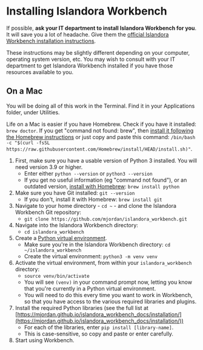 # Installing Islandora Workbench

If possible, **ask your IT department to install Islandora Workbench for you**. It will save you a lot of headache. Give them the [official Islandora Workbench installation instructions](https://mjordan.github.io/islandora_workbench_docs/installation/#requirements).

These instructions may be slightly different depending on your computer, operating system version, etc. You may wish to consult with your IT department to get Islandora Workbench installed if you have those resources available to you.

## On a Mac

You will be doing all of this work in the Terminal. Find it in your Applications folder, under Utilities.

Life on a Mac is easier if you have Homebrew. Check if you have it installed: `brew doctor`. If you get "command not found: brew", then [install it following the Homebrew instructions](https://brew.sh) or just copy and paste this command: `/bin/bash -c "$(curl -fsSL https://raw.githubusercontent.com/Homebrew/install/HEAD/install.sh)"`.

1. First, make sure you have a usable version of Python 3 installed. You will need version 3.9 or higher.
    - Enter either `python --version` or `python3 --version`
    - If you get no useful information (eg "command not found"), or an outdated version, [install with Homebrew](https://docs.brew.sh/Homebrew-and-Python): `brew install python`
2. Make sure you have Git installed: `git --version`
    - If you don't, install it with Homebrew: `brew install git`
3. Navigate to your home directory - `cd ~` - and clone the Islandora Workbench Git repository:
    - `git clone https://github.com/mjordan/islandora_workbench.git`
4. Navigate into the Islandora Workbench directory:
    - `cd islandora_workbench`
5. Create a [Python virtual environment](https://stackoverflow.com/questions/78297215/pip-is-installed-but-can-not-add-python-packages-like-django/78297842#78297842).
    - Make sure you're in the Islandora Workbench directory: `cd ~/islandora_workbench`
    - Create the virtual environment: `python3 -m venv venv`
6. Activate the virtual environment, from within your `islandora_workbench` directory:
    -  `source venv/bin/activate`
    - You will see `(venv)` in your command prompt now, letting you know that you're currently in a Python virtual environment.
    - You will need to do this every time you want to work in Workbench, so that you have access to the various required libraries and plugins.
7. Install the required Python libraries (see the full list at [https://mjordan.github.io/islandora_workbench_docs/installation/](https://mjordan.github.io/islandora_workbench_docs/installation/))
    - For each of the libraries, enter `pip install [library-name]`. 
    - This is case-sensitive, so copy and paste or enter carefully.
8. Start using Workbench.